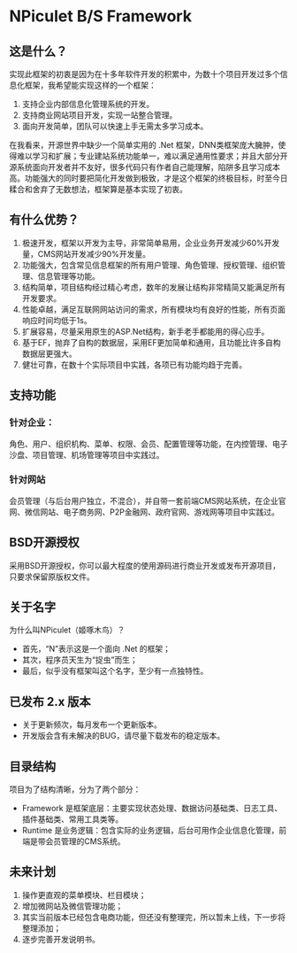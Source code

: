 # NPiculet B/S Framework

## 这是什么？

实现此框架的初衷是因为在十多年软件开发的积累中，为数十个项目开发过多个信息化框架，我希望能实现这样的一个框架：

1. 支持企业内部信息化管理系统的开发。
1. 支持商业网站项目开发，实现一站整合管理。
1. 面向开发简单，团队可以快速上手无需太多学习成本。

在我看来，开源世界中缺少一个简单实用的 .Net 框架，DNN类框架庞大臃肿，使得难以学习和扩展；专业建站系统功能单一，难以满足通用性要求；并且大部分开源系统面向开发者并不友好，很多代码只有作者自己能理解，陷阱多且学习成本高。功能强大的同时要把简化开发做到极致，才是这个框架的终极目标，时至今日糅合和舍弃了无数想法，框架算是基本实现了初衷。

## 有什么优势？

1. 极速开发，框架以开发为主导，非常简单易用，企业业务开发减少60%开发量，CMS网站开发减少90%开发量。
1. 功能强大，包含常见信息框架的所有用户管理、角色管理、授权管理、组织管理、信息管理等功能。
1. 结构简单，项目结构经过精心考虑，数年的发展让结构非常精简又能满足所有开发要求。
1. 性能卓越，满足互联网网站访问的需求，所有模块均有良好的性能，所有页面响应时间均低于1s。
1. 扩展容易，尽量采用原生的ASP.Net结构，新手老手都能用的得心应手。
1. 基于EF，抛弃了自构的数据层，采用EF更加简单和通用，且功能比许多自构数据层更强大。
1. 健壮可靠，在数十个实际项目中实践，各项已有功能均趋于完善。

## 支持功能

### 针对企业：
角色、用户、组织机构、菜单、权限、会员、配置管理等功能，在内控管理、电子沙盘、项目管理、机场管理等项目中实践过。

### 针对网站
会员管理（与后台用户独立，不混合），并自带一套前端CMS网站系统，在企业官网、微信网站、电子商务网、P2P金融网、政府官网、游戏网等项目中实践过。

## BSD开源授权

采用BSD开源授权，你可以最大程度的使用源码进行商业开发或发布开源项目，只要求保留原版权文件。

## 关于名字

为什么叫NPiculet（姬啄木鸟）？

- 首先，“N”表示这是一个面向 .Net 的框架；
- 其次，程序员天生为“捉虫”而生；
- 最后，似乎没有框架叫这个名字，至少有一点独特性。

## 已发布 2.x 版本

- 关于更新频次，每月发布一个更新版本。
- 开发版会含有未解决的BUG，请尽量下载发布的稳定版本。

## 目录结构

项目为了结构清晰，分为了两个部分：
- Framework 是框架底层：主要实现状态处理、数据访问基础类、日志工具、插件基础类、常用工具类等。
- Runtime 是业务逻辑：包含实际的业务逻辑，后台可用作企业信息化管理，前端是带会员管理的CMS系统。

## 未来计划

1. 操作更直观的菜单模块、栏目模块；
1. 增加微网站及微信管理功能；
1. 其实当前版本已经包含电商功能，但还没有整理完，所以暂未上线，下一步将整理添加；
1. 逐步完善开发说明书。
